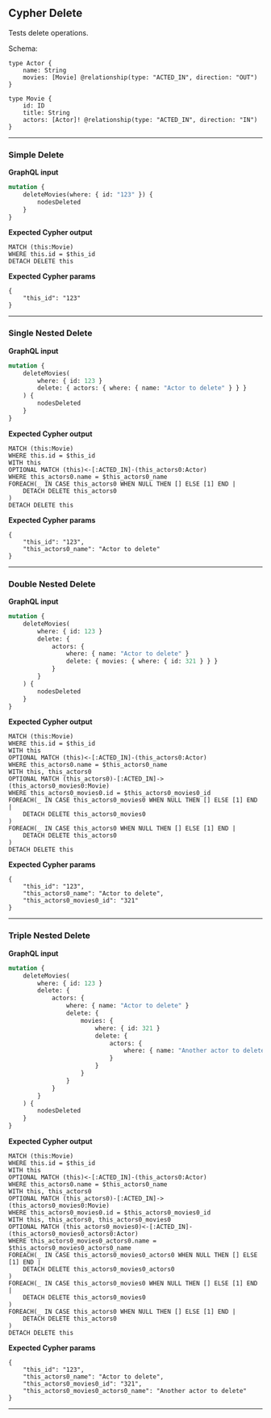 ## Cypher Delete

Tests delete operations.

Schema:

```schema
type Actor {
    name: String
    movies: [Movie] @relationship(type: "ACTED_IN", direction: "OUT")
}

type Movie {
    id: ID
    title: String
    actors: [Actor]! @relationship(type: "ACTED_IN", direction: "IN")
}
```

---

### Simple Delete

**GraphQL input**

```graphql
mutation {
    deleteMovies(where: { id: "123" }) {
        nodesDeleted
    }
}
```

**Expected Cypher output**

```cypher
MATCH (this:Movie)
WHERE this.id = $this_id
DETACH DELETE this
```

**Expected Cypher params**

```cypher-params
{
    "this_id": "123"
}
```

---

### Single Nested Delete

**GraphQL input**

```graphql
mutation {
    deleteMovies(
        where: { id: 123 }
        delete: { actors: { where: { name: "Actor to delete" } } }
    ) {
        nodesDeleted
    }
}
```

**Expected Cypher output**

```cypher
MATCH (this:Movie)
WHERE this.id = $this_id
WITH this
OPTIONAL MATCH (this)<-[:ACTED_IN]-(this_actors0:Actor)
WHERE this_actors0.name = $this_actors0_name
FOREACH(_ IN CASE this_actors0 WHEN NULL THEN [] ELSE [1] END |
    DETACH DELETE this_actors0
)
DETACH DELETE this
```

**Expected Cypher params**

```cypher-params
{
    "this_id": "123",
    "this_actors0_name": "Actor to delete"
}
```

---

### Double Nested Delete

**GraphQL input**

```graphql
mutation {
    deleteMovies(
        where: { id: 123 }
        delete: {
            actors: {
                where: { name: "Actor to delete" }
                delete: { movies: { where: { id: 321 } } }
            }
        }
    ) {
        nodesDeleted
    }
}
```

**Expected Cypher output**

```cypher
MATCH (this:Movie)
WHERE this.id = $this_id
WITH this
OPTIONAL MATCH (this)<-[:ACTED_IN]-(this_actors0:Actor)
WHERE this_actors0.name = $this_actors0_name
WITH this, this_actors0
OPTIONAL MATCH (this_actors0)-[:ACTED_IN]->(this_actors0_movies0:Movie)
WHERE this_actors0_movies0.id = $this_actors0_movies0_id
FOREACH(_ IN CASE this_actors0_movies0 WHEN NULL THEN [] ELSE [1] END |
    DETACH DELETE this_actors0_movies0
)
FOREACH(_ IN CASE this_actors0 WHEN NULL THEN [] ELSE [1] END |
    DETACH DELETE this_actors0
)
DETACH DELETE this
```

**Expected Cypher params**

```cypher-params
{
    "this_id": "123",
    "this_actors0_name": "Actor to delete",
    "this_actors0_movies0_id": "321"
}
```

---

### Triple Nested Delete

**GraphQL input**

```graphql
mutation {
    deleteMovies(
        where: { id: 123 }
        delete: {
            actors: {
                where: { name: "Actor to delete" }
                delete: {
                    movies: {
                        where: { id: 321 }
                        delete: {
                            actors: {
                                where: { name: "Another actor to delete" }
                            }
                        }
                    }
                }
            }
        }
    ) {
        nodesDeleted
    }
}
```

**Expected Cypher output**

```cypher
MATCH (this:Movie)
WHERE this.id = $this_id
WITH this
OPTIONAL MATCH (this)<-[:ACTED_IN]-(this_actors0:Actor)
WHERE this_actors0.name = $this_actors0_name
WITH this, this_actors0
OPTIONAL MATCH (this_actors0)-[:ACTED_IN]->(this_actors0_movies0:Movie)
WHERE this_actors0_movies0.id = $this_actors0_movies0_id
WITH this, this_actors0, this_actors0_movies0
OPTIONAL MATCH (this_actors0_movies0)<-[:ACTED_IN]-(this_actors0_movies0_actors0:Actor)
WHERE this_actors0_movies0_actors0.name = $this_actors0_movies0_actors0_name
FOREACH(_ IN CASE this_actors0_movies0_actors0 WHEN NULL THEN [] ELSE [1] END |
    DETACH DELETE this_actors0_movies0_actors0
)
FOREACH(_ IN CASE this_actors0_movies0 WHEN NULL THEN [] ELSE [1] END |
    DETACH DELETE this_actors0_movies0
)
FOREACH(_ IN CASE this_actors0 WHEN NULL THEN [] ELSE [1] END |
    DETACH DELETE this_actors0
)
DETACH DELETE this
```

**Expected Cypher params**

```cypher-params
{
    "this_id": "123",
    "this_actors0_name": "Actor to delete",
    "this_actors0_movies0_id": "321",
    "this_actors0_movies0_actors0_name": "Another actor to delete"
}
```

---
